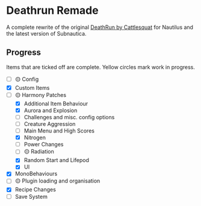 # Deathrun Remade

A complete rewrite of the original [DeathRun by Cattlesquat](https://github.com/Cattlesquat/subnautica) for Nautilus
and the latest version of Subnautica.

## Progress

Items that are ticked off are complete. Yellow circles mark work in progress.

- [ ] 🟡 Config
- [x] Custom Items
- [ ] 🟡 Harmony Patches
  - [x] Additional Item Behaviour
  - [x] Aurora and Explosion
  - [ ] Challenges and misc. config options
  - [ ] Creature Aggression
  - [ ] Main Menu and High Scores
  - [x] Nitrogen
  - [ ] Power Changes
  - [ ] 🟡 Radiation
  - [x] Random Start and Lifepod
  - [x] UI
- [x] MonoBehaviours
- [ ] 🟡 Plugin loading and organisation
- [x] Recipe Changes
- [ ] Save System
